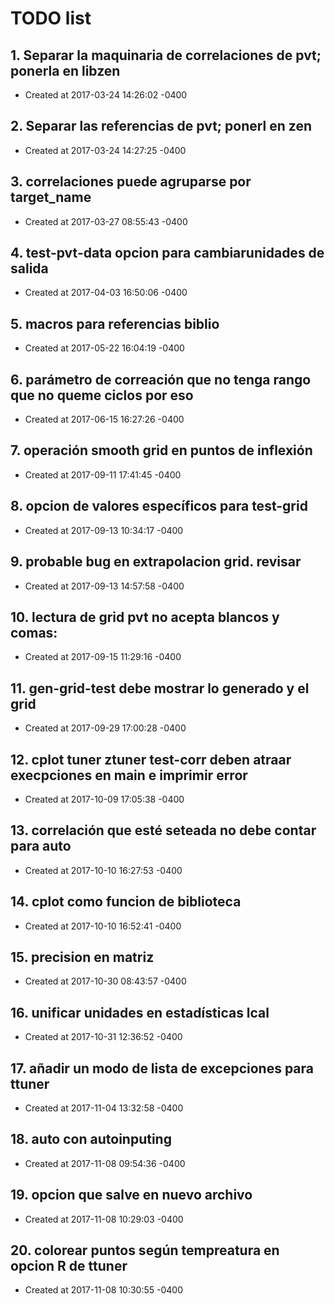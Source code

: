 # TODO list
## 1. Separar la maquinaria de correlaciones de pvt; ponerla en libzen
- Created at   2017-03-24 14:26:02 -0400

## 2. Separar las referencias de pvt; ponerl en zen
- Created at   2017-03-24 14:27:25 -0400

## 3. correlaciones puede agruparse por target_name
- Created at   2017-03-27 08:55:43 -0400

## 4. test-pvt-data opcion para cambiarunidades de salida
- Created at   2017-04-03 16:50:06 -0400

## 5. macros para referencias biblio
- Created at   2017-05-22 16:04:19 -0400

## 6. parámetro de correación que no tenga rango que no queme ciclos por eso
- Created at   2017-06-15 16:27:26 -0400

## 7. operación smooth grid en puntos de inflexión
- Created at   2017-09-11 17:41:45 -0400

## 8. opcion de valores específicos para test-grid
- Created at   2017-09-13 10:34:17 -0400

## 9. probable bug en extrapolacion grid. revisar
- Created at   2017-09-13 14:57:58 -0400

## 10. lectura de grid pvt no acepta blancos y comas:
- Created at   2017-09-15 11:29:16 -0400

## 11. gen-grid-test debe mostrar lo generado y el grid
- Created at   2017-09-29 17:00:28 -0400

## 12. cplot tuner ztuner test-corr deben atraar execpciones en main  e imprimir error
- Created at   2017-10-09 17:05:38 -0400

## 13. correlación que esté seteada no debe contar para auto
- Created at   2017-10-10 16:27:53 -0400

## 14. cplot como funcion de biblioteca
- Created at   2017-10-10 16:52:41 -0400

## 15. precision en matriz
- Created at   2017-10-30 08:43:57 -0400

## 16. unificar unidades en estadísticas lcal
- Created at   2017-10-31 12:36:52 -0400

## 17. añadir un modo de lista de excepciones para ttuner
- Created at   2017-11-04 13:32:58 -0400

## 18. auto con autoinputing
- Created at   2017-11-08 09:54:36 -0400

## 19. opcion que salve en nuevo archivo
- Created at   2017-11-08 10:29:03 -0400

## 20. colorear puntos según tempreatura en opcion R de ttuner
- Created at   2017-11-08 10:30:55 -0400

